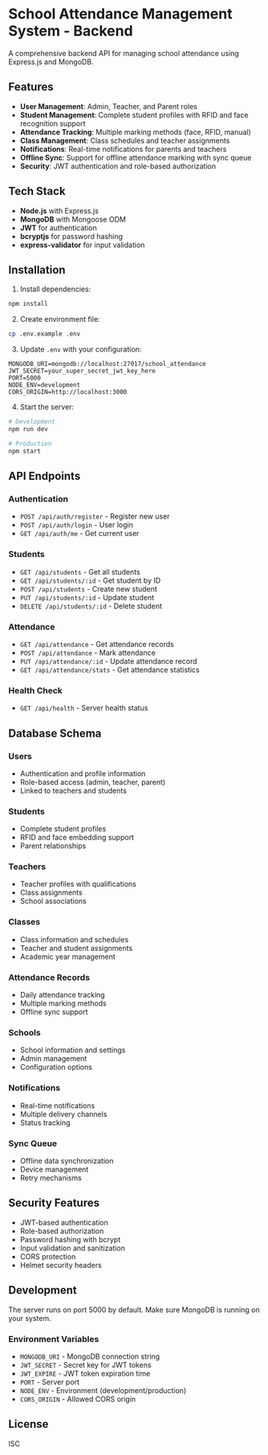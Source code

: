 # School Attendance Management System - Backend

A comprehensive backend API for managing school attendance using Express.js and MongoDB.

## Features

- **User Management**: Admin, Teacher, and Parent roles
- **Student Management**: Complete student profiles with RFID and face recognition support
- **Attendance Tracking**: Multiple marking methods (face, RFID, manual)
- **Class Management**: Class schedules and teacher assignments
- **Notifications**: Real-time notifications for parents and teachers
- **Offline Sync**: Support for offline attendance marking with sync queue
- **Security**: JWT authentication and role-based authorization

## Tech Stack

- **Node.js** with Express.js
- **MongoDB** with Mongoose ODM
- **JWT** for authentication
- **bcryptjs** for password hashing
- **express-validator** for input validation

## Installation

1. Install dependencies:
```bash
npm install
```

2. Create environment file:
```bash
cp .env.example .env
```

3. Update `.env` with your configuration:
```env
MONGODB_URI=mongodb://localhost:27017/school_attendance
JWT_SECRET=your_super_secret_jwt_key_here
PORT=5000
NODE_ENV=development
CORS_ORIGIN=http://localhost:3000
```

4. Start the server:
```bash
# Development
npm run dev

# Production
npm start
```

## API Endpoints

### Authentication
- `POST /api/auth/register` - Register new user
- `POST /api/auth/login` - User login
- `GET /api/auth/me` - Get current user

### Students
- `GET /api/students` - Get all students
- `GET /api/students/:id` - Get student by ID
- `POST /api/students` - Create new student
- `PUT /api/students/:id` - Update student
- `DELETE /api/students/:id` - Delete student

### Attendance
- `GET /api/attendance` - Get attendance records
- `POST /api/attendance` - Mark attendance
- `PUT /api/attendance/:id` - Update attendance record
- `GET /api/attendance/stats` - Get attendance statistics

### Health Check
- `GET /api/health` - Server health status

## Database Schema

### Users
- Authentication and profile information
- Role-based access (admin, teacher, parent)
- Linked to teachers and students

### Students
- Complete student profiles
- RFID and face embedding support
- Parent relationships

### Teachers
- Teacher profiles with qualifications
- Class assignments
- School associations

### Classes
- Class information and schedules
- Teacher and student assignments
- Academic year management

### Attendance Records
- Daily attendance tracking
- Multiple marking methods
- Offline sync support

### Schools
- School information and settings
- Admin management
- Configuration options

### Notifications
- Real-time notifications
- Multiple delivery channels
- Status tracking

### Sync Queue
- Offline data synchronization
- Device management
- Retry mechanisms

## Security Features

- JWT-based authentication
- Role-based authorization
- Password hashing with bcrypt
- Input validation and sanitization
- CORS protection
- Helmet security headers

## Development

The server runs on port 5000 by default. Make sure MongoDB is running on your system.

### Environment Variables

- `MONGODB_URI` - MongoDB connection string
- `JWT_SECRET` - Secret key for JWT tokens
- `JWT_EXPIRE` - JWT token expiration time
- `PORT` - Server port
- `NODE_ENV` - Environment (development/production)
- `CORS_ORIGIN` - Allowed CORS origin

## License

ISC
